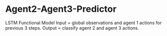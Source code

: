 # Agent2-Agent3-Predictor

LSTM Functional Model
Input = global observations and agent 1 actions for previous 3 steps.
Output = classify agent 2 and agent 3 actions. 
